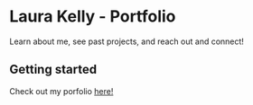 # Laura Kelly - Portfolio

Learn about me, see past projects, and reach out and connect!

## Getting started
Check out my porfolio
<a href='https://laurakelly.netlify.app/'>
here!
</a>